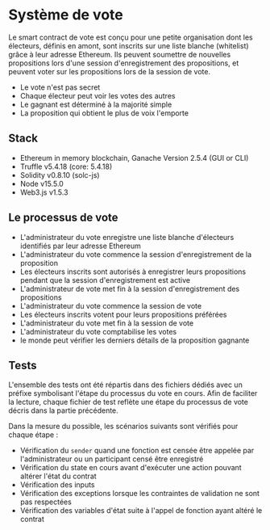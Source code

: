 # Système de vote

Le smart contract de vote est conçu pour une petite organisation dont les électeurs, définis en amont, sont inscrits sur une liste blanche (whitelist) grâce à leur adresse Ethereum.
Ils peuvent soumettre de nouvelles propositions lors d'une session d'enregistrement des propositions, et peuvent voter sur les propositions lors de la session de vote.

- Le vote n'est pas secret
- Chaque électeur peut voir les votes des autres
- Le gagnant est déterminé à la majorité simple
- La proposition qui obtient le plus de voix l'emporte

## Stack

- Ethereum in memory blockchain, Ganache Version 2.5.4 (GUI or CLI)
- Truffle v5.4.18 (core: 5.4.18)
- Solidity v0.8.10 (solc-js)
- Node v15.5.0
- Web3.js v1.5.3

## Le processus de vote

- L'administrateur du vote enregistre une liste blanche d'électeurs identifiés par leur adresse Ethereum
- L'administrateur du vote commence la session d'enregistrement de la proposition
- Les électeurs inscrits sont autorisés à enregistrer leurs propositions pendant que la session d'enregistrement est active
- L'administrateur de vote met fin à la session d'enregistrement des propositions
- L'administrateur du vote commence la session de vote
- Les électeurs inscrits votent pour leurs propositions préférées
- L'administrateur du vote met fin à la session de vote
- L'administrateur du vote comptabilise les votes
- le monde peut vérifier les derniers détails de la proposition gagnante

## Tests

L'ensemble des tests ont été répartis dans des fichiers dédiés avec un préfixe symbolisant l'étape du processus du vote en cours. Afin de faciliter la lecture, chaque fichier de test reflète une étape du processus de vote décris dans la partie précédente.

Dans la mesure du possible, les scénarios suivants sont vérifiés pour chaque étape :

- Vérification du `sender` quand une fonction est censée être appelée par l'administrateur ou un participant censé être enregistré
- Vérification du state en cours avant d'exécuter une action pouvant altérer l'état du contrat
- Vérification des inputs
- Vérification des exceptions lorsque les contraintes de validation ne sont pas respectées
- Vérification des variables d'état suite à l'appel de fonction ayant altéré le contrat

